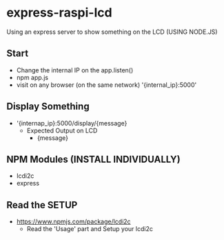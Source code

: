 # express-raspi-lcd
Using an express server to show something on the LCD (USING NODE.JS)

## Start
- Change the internal IP on the app.listen()
- npm app.js
- visit on any browser (on the same network) '{internal_ip}:5000'

## Display Something
- '{internap_ip}:5000/display/{message}
  - Expected Output on LCD
    - {message}
    
## NPM Modules (INSTALL INDIVIDUALLY)
- lcdi2c
- express

## Read the SETUP
- https://www.npmjs.com/package/lcdi2c
  - Read the 'Usage' part and Setup your lcdi2c

